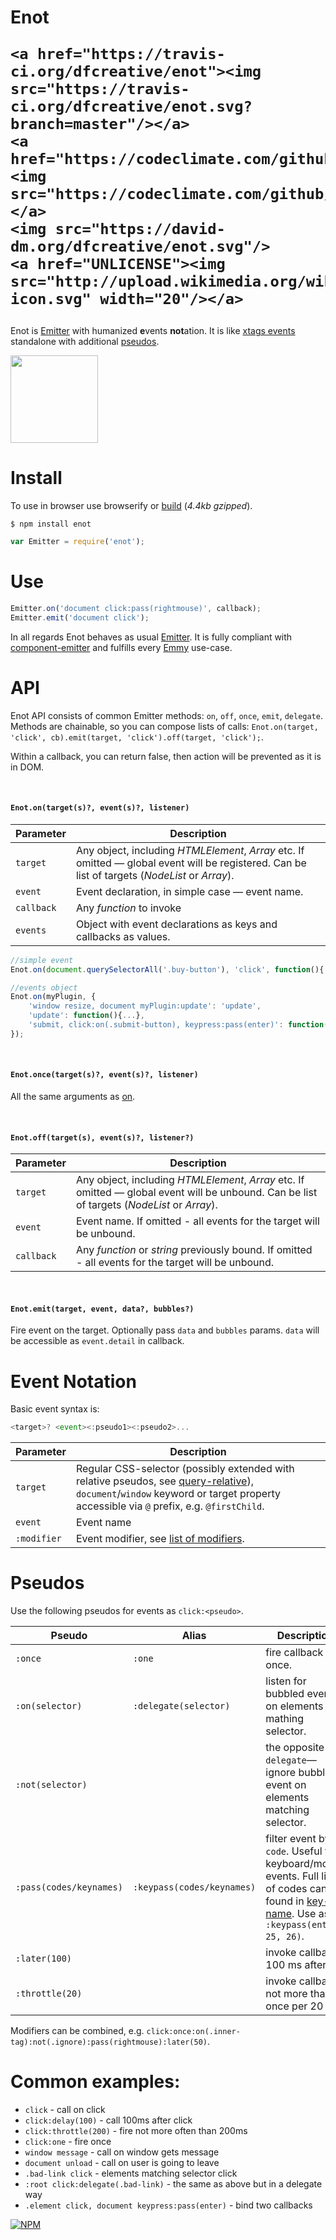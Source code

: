 <h1>
	Enot

	<a href="https://travis-ci.org/dfcreative/enot"><img src="https://travis-ci.org/dfcreative/enot.svg?branch=master"/></a>
	<a href="https://codeclimate.com/github/dfcreative/emmy"><img src="https://codeclimate.com/github/dfcreative/emmy/badges/gpa.svg"/></a>
	<img src="https://david-dm.org/dfcreative/enot.svg"/>
	<a href="UNLICENSE"><img src="http://upload.wikimedia.org/wikipedia/commons/6/62/PD-icon.svg" width="20"/></a>
</h1>

Enot is [Emitter](https://github.com/dfcreative/emmy) with humanized **e**vents **not**ation. It is like [xtags events](http://www.x-tags.org/docs#pseudos) standalone with additional [pseudos](#pseudos).

<img src="https://cdn.rawgit.com/dfcreative/enot/design/logo.png" height="140"/>


# Install

To use in browser use browserify or [build](enot.js) (_4.4kb gzipped_).

`$ npm install enot`

```js
var Emitter = require('enot');
```

# Use

```js
Emitter.on('document click:pass(rightmouse)', callback);
Emitter.emit('document click');
```

In all regards Enot behaves as usual [Emitter](https://github.com/dfcreative/emmy). It is fully compliant with [component-emitter](https://github.com/component/emitter) and fulfills every [Emmy](https://github.com/dfcreative/emmy) use-case.


# API

Enot API consists of common Emitter methods: `on`, `off`, `once`, `emit`, `delegate`. Methods are chainable, so you can compose lists of calls: `Enot.on(target, 'click', cb).emit(target, 'click').off(target, 'click');`.

Within a callback, you can return false, then action will be prevented as it is in DOM.

<br/>

#### `Enot.on(target(s)?, event(s)?, listener)`

| Parameter | Description |
|----|----|
| `target` | Any object, including _HTMLElement_, _Array_ etc. If omitted — global event will be registered. Can be list of targets (_NodeList_ or _Array_). |
| `event` | Event declaration, in simple case — event name. |
| `callback` | Any _function_ to invoke |
| `events` | Object with event declarations as keys and callbacks as values. |

```js
//simple event
Enot.on(document.querySelectorAll('.buy-button'), 'click', function(){...});

//events object
Enot.on(myPlugin, {
	'window resize, document myPlugin:update': 'update',
	'update': function(){...},
	'submit, click:on(.submit-button), keypress:pass(enter)': function(){...}
});
```

<br/>

#### `Enot.once(target(s)?, event(s)?, listener)`

All the same arguments as [on](#on).

<br/>

#### `Enot.off(target(s), event(s)?, listener?)`

| Parameter | Description |
|----|----|
| `target` | Any object, including _HTMLElement_, _Array_ etc. If omitted — global event will be unbound. Can be list of targets (_NodeList_ or _Array_). |
| `event` | Event name. If omitted - all events for the target will be unbound. |
| `callback` | Any _function_ or _string_ previously bound. If omitted - all events for the target will be unbound. |

<br/>

#### `Enot.emit(target, event, data?, bubbles?)`

Fire event on the target. Optionally pass `data` and `bubbles` params. `data` will be accessible as `event.detail` in callback.



# Event Notation

Basic event syntax is:

```js
<target>? <event><:pseudo1><:pseudo2>...
```

| Parameter | Description |
|----|----|
| `target` | Regular CSS-selector (possibly extended with relative pseudos, see [query-relative](http://github.io/dfcreative/query-relative)), `document`/`window` keyword or target property accessible via `@` prefix, e.g. `@firstChild`. |
| `event` | Event name |
| `:modifier` | Event modifier, see [list of modifiers](#modifiers). |




# Pseudos

Use the following pseudos for events as `click:<pseudo>`.

Pseudo | Alias | Description
---|---|---
`:once` | `:one` | fire callback once.
`:on(selector)` | `:delegate(selector)` | listen for bubbled event on elements mathing selector.
`:not(selector)` | | the opposite to `delegate`—ignore bubbled event on elements matching selector.
`:pass(codes/keynames)` | `:keypass(codes/keynames)` | filter event by `code`. Useful for keyboard/mouse events. Full list of codes can be found in [key-name](https://github.com/dfcreative/key-name). Use as `:keypass(enter, 25, 26)`.
`:later(100)` | | invoke callback 100 ms after.
`:throttle(20)` | | invoke callbak not more than once per 20 ms.

Modifiers can be combined, e.g. `click:once:on(.inner-tag):not(.ignore):pass(rightmouse):later(50)`.



# Common examples:

* `click` - call on click
* `click:delay(100)` - call 100ms after click
* `click:throttle(200)` - fire not more often than 200ms
* `click:one` - fire once
* `window message` - call on window gets message
* `document unload` - call on user is going to leave
* `.bad-link click` - elements matching selector click
* `:root click:delegate(.bad-link)` - the same as above but in a delegate way
* `.element click, document keypress:pass(enter)` - bind two callbacks
<!-- `keypress:pass(ctrl + alt + del)` - catch windows task manager call -->
<!-- `keypress:pass(/y/i) + keypress:pass(/e/i) + keypress:pass(/s/i)` - catch user’s consent. -->
<!-- `touch` - normalized crossbrowser gesture -->
<!-- `all` - call on any event -->


[![NPM](https://nodei.co/npm/enot.png?downloads=true&downloadRank=true&stars=true)](https://nodei.co/npm/enot/)